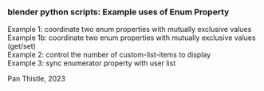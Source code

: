 ### blender python scripts: Example uses of Enum Property

Example 1: coordinate two enum properties with mutually exclusive values  
Example 1b: coordinate two enum properties with mutually exclusive values (get/set)  
Example 2: control the number of custom-list-items to display  
Example 3: sync enumerator property with user list  

Pan Thistle, 2023
